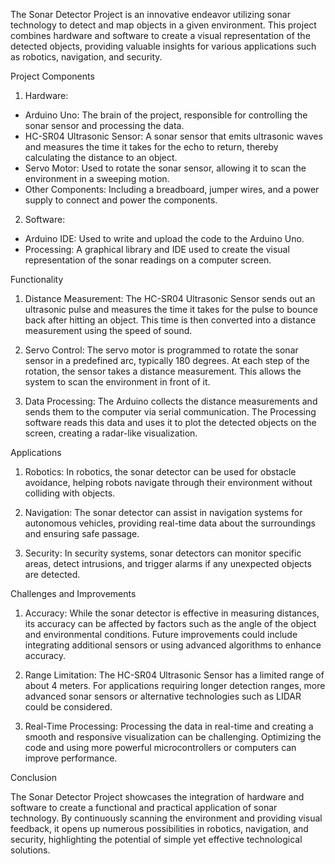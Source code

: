 The Sonar Detector Project is an innovative endeavor utilizing sonar technology to detect and map objects in a given environment. This project combines hardware and software to create a visual representation of the detected objects, providing valuable insights for various applications such as robotics, navigation, and security.

Project Components

1. Hardware:
- Arduino Uno: The brain of the project, responsible for controlling the sonar sensor and processing the data.
- HC-SR04 Ultrasonic Sensor: A sonar sensor that emits ultrasonic waves and measures the time it takes for the echo to return, thereby calculating the distance to an object.
- Servo Motor: Used to rotate the sonar sensor, allowing it to scan the environment in a sweeping motion.
- Other Components: Including a breadboard, jumper wires, and a power supply to connect and power the components.

2. Software:
- Arduino IDE: Used to write and upload the code to the Arduino Uno.
- Processing: A graphical library and IDE used to create the visual representation of the sonar readings on a computer screen.

Functionality

1. Distance Measurement:
The HC-SR04 Ultrasonic Sensor sends out an ultrasonic pulse and measures the time it takes for the pulse to bounce back after hitting an object. This time is then converted into a distance measurement using the speed of sound.

2. Servo Control:
The servo motor is programmed to rotate the sonar sensor in a predefined arc, typically 180 degrees. At each step of the rotation, the sensor takes a distance measurement. This allows the system to scan the environment in front of it.

3. Data Processing:
The Arduino collects the distance measurements and sends them to the computer via serial communication. The Processing software reads this data and uses it to plot the detected objects on the screen, creating a radar-like visualization.

Applications

1. Robotics:
In robotics, the sonar detector can be used for obstacle avoidance, helping robots navigate through their environment without colliding with objects.

2. Navigation:
The sonar detector can assist in navigation systems for autonomous vehicles, providing real-time data about the surroundings and ensuring safe passage.

3. Security:
In security systems, sonar detectors can monitor specific areas, detect intrusions, and trigger alarms if any unexpected objects are detected.

Challenges and Improvements

1. Accuracy:
While the sonar detector is effective in measuring distances, its accuracy can be affected by factors such as the angle of the object and environmental conditions. Future improvements could include integrating additional sensors or using advanced algorithms to enhance accuracy.

2. Range Limitation:
The HC-SR04 Ultrasonic Sensor has a limited range of about 4 meters. For applications requiring longer detection ranges, more advanced sonar sensors or alternative technologies such as LIDAR could be considered.

3. Real-Time Processing:
Processing the data in real-time and creating a smooth and responsive visualization can be challenging. Optimizing the code and using more powerful microcontrollers or computers can improve performance.

Conclusion

The Sonar Detector Project showcases the integration of hardware and software to create a functional and practical application of sonar technology. By continuously scanning the environment and providing visual feedback, it opens up numerous possibilities in robotics, navigation, and security, highlighting the potential of simple yet effective technological solutions.
